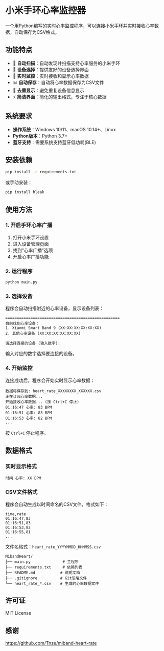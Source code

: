 # 小米手环心率监控器

一个用Python编写的实时心率监控程序，可以连接小米手环并实时接收心率数据，自动保存为CSV格式。

## 功能特点

- 🔗 **自动扫描**：自动发现并扫描支持心率服务的小米手环
- 📱 **设备选择**：提供友好的设备选择界面
- 💓 **实时监控**：实时接收和显示心率数据
- 📊 **自动保存**：自动将心率数据保存为CSV文件
- 🎯 **去重显示**：避免重复设备信息显示
- ⚡ **简洁界面**：简化的输出格式，专注于核心数据

## 系统要求

- **操作系统**：Windows 10/11、macOS 10.14+、Linux
- **Python版本**：Python 3.7+
- **蓝牙支持**：需要系统支持蓝牙低功耗(BLE)

## 安装依赖

```bash
pip install -r requirements.txt
```

或手动安装：
```bash
pip install bleak
```

## 使用方法

### 1. 开启手环心率广播

1. 打开小米手环设置
2. 进入设备管理页面
3. 找到"心率广播"选项
4. 开启心率广播功能

### 2. 运行程序

```bash
python main.py
```

### 3. 选择设备

程序会自动扫描附近的心率设备，显示设备列表：

```
==================================================
目前找到心率设备：
1. Xiaomi Smart Band 9 (XX:XX:XX:XX:XX:XX)
2. 其他心率设备 (XX:XX:XX:XX:XX:XX)

请选择连接的设备 (输入数字): 
```

输入对应的数字选择要连接的设备。

### 4. 开始监控

连接成功后，程序会开始实时显示心率数据：

```
数据将保存到: heart_rate_XXXXXXXX_XXXXXX.csv
正在订阅心率数据...
开始接收心率数据... (按 Ctrl+C 停止)
01:16:47 心率: 83 BPM
01:16:51 心率: 83 BPM
01:16:53 心率: 82 BPM
...
```

按 `Ctrl+C` 停止程序。

## 数据格式

### 实时显示格式
```
时间 心率: XX BPM
```

### CSV文件格式
程序会自动生成以时间命名的CSV文件，格式如下：

```csv
time,rate
01:16:47,83
01:16:51,83
01:16:53,82
01:16:55,81
...
```

文件名格式：`heart_rate_YYYYMMDD_HHMMSS.csv`

```
MibandHeart/
├── main.py              # 主程序
├── requirements.txt     # 依赖列表
├── README.md           # 说明文档
├── .gitignore          # Git忽略文件
└── heart_rate_*.csv    # 生成的心率数据文件
```

## 许可证

MIT License

## 感谢

https://github.com/Tnze/miband-heart-rate